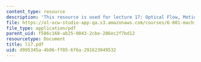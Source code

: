 ```yaml
---
content_type: resource
description: 'This resource is used for lecture 17: Optical Flow, Motion Field (continued).'
file: https://ol-ocw-studio-app-qa.s3.amazonaws.com/courses/6-801-machine-vision-fall-2004/d995345a4b96ff856f6a291623949532_l17.pdf
file_type: application/pdf
parent_uid: f586c168-ab25-0043-2cbe-286ec2f7bd12
resourcetype: Document
title: l17.pdf
uid: d995345a-4b96-ff85-6f6a-291623949532
---
```

